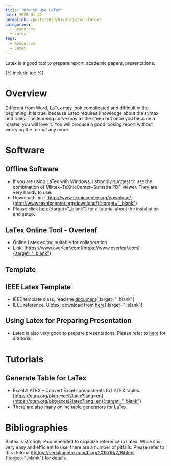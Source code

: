 ```yaml
---
title: 'How to Use LaTex'
date: 2020-01-22
permalink: /posts/2020/01/blog-post-latex/
categories:
  - Resources
  - Latex
tags:
  - Resources
  - Latex
---
```


Latex is a good tool to prepare report, academic papers, presentations.

{% include toc %}

# Overview
Different from Word, LaTex may look complicated and difficult in the beginning. It is true, because Latex requires knowledge about the syntax and rules. The learning curve may a little steep but once you become a  master, you will love it. You will produce a good looking report without worrying the format any more.

# Software
## Offline Software 
 * If you are using LaTex with Windows, I strongly suggest to use the combination of Miktex+TeXnicCenter+Sumatra PDF viewer. They are very handy to use.
 * Download Link: [http://www.texniccenter.org/download/](http://www.texniccenter.org/download/){:target="_blank"}  
 * Please click [here](https://granasat.ugr.es/wp-content/uploads/2018/02/How_to_Sumatra_EN.pdf){:target="_blank"} for a tutorial about the installation and setup.
   
## LaTex Online Tool - Overleaf
* Online Latex editor, suitable for collaboration
* Link: [https://www.overleaf.com](https://www.overleaf.com){:target="_blank"} 

## Template
## IEEE Latex Template
* IEEE template class, read the [document](http://mirror.ox.ac.uk/sites/ctan.org/macros/latex/contrib/IEEEtran/IEEEtran_HOWTO.pdf){:target="_blank"} 
* IEEE reference, Bibtex, download from [here](https://ctan.org/tex-archive/macros/latex/contrib/IEEEtran/bibtex?lang=en){:target="_blank"} 

## Using Latex for Preparing Presentation
* Latex is also very good to prepare presentations. Please refer to [here](https://www.overleaf.com/learn/latex/Beamer) for a tutorial.

# Tutorials
## Generate Table for LaTex
* Excel2LATEX – Convert Excel spreadsheets to LATEX tables. [https://ctan.org/pkg/excel2latex?lang=en](https://ctan.org/pkg/excel2latex?lang=en){:target="_blank"} 
* There are also many online table generators for LaTex. 

# Bibliographies 
Bibtex is strongly recommended to organize reference in Latex. While it is very easy and efficient to use, there are a number of pitfalls. Please refer to this (tutorial)[https://serialmentor.com/blog/2015/10/2/Bibtex]{:target="_blank"} for details.





